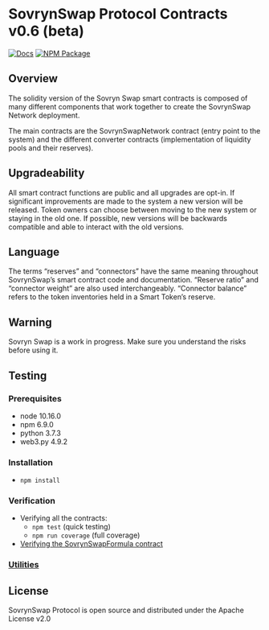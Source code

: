 ﻿# SovrynSwap Protocol Contracts v0.6 (beta)

[![Docs](https://img.shields.io/badge/docs-%F0%9F%93%84-blue)](https://docs.bancor.network/)
[![NPM Package](https://img.shields.io/npm/v/@bancor/contracts-solidity.svg)](https://www.npmjs.org/package/@bancor/contracts-solidity)

## Overview

The solidity version of the Sovryn Swap smart contracts is composed of many different components that work together to create the SovrynSwap Network deployment.

The main contracts are the SovrynSwapNetwork contract (entry point to the system) and the different converter contracts (implementation of liquidity pools and their reserves).

## Upgradeability

All smart contract functions are public and all upgrades are opt-in. If significant improvements are made to the system a new version will be released. Token owners can choose between moving to the new system or staying in the old one. If possible, new versions will be backwards compatible and able to interact with the old versions.

## Language

The terms “reserves” and “connectors” have the same meaning throughout SovrynSwap’s smart contract code and documentation. “Reserve ratio” and “connector weight” are also used interchangeably. “Connector balance” refers to the token inventories held in a Smart Token’s reserve.

## Warning

Sovryn Swap is a work in progress. Make sure you understand the risks before using it.

## Testing

### Prerequisites

* node 10.16.0
* npm 6.9.0
* python 3.7.3
* web3.py 4.9.2

### Installation

* `npm install`

### Verification

* Verifying all the contracts:
  * `npm test` (quick testing)
  * `npm run coverage` (full coverage)
* [Verifying the SovrynSwapFormula contract](solidity/python/README.md)

### [Utilities](solidity/utils/README.md)

## License

SovrynSwap Protocol is open source and distributed under the Apache License v2.0
